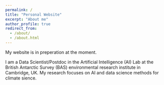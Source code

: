 ```yaml
---
permalink: /
title: "Personal Website"
excerpt: "About me"
author_profile: true
redirect_from: 
  - /about/
  - /about.html
---
```


My website is in preperation at the moment.

I am a Data Scientist/Postdoc in the Artificial Intelligence (AI) Lab at the British Antarctic Survey (BAS) environmental research institute in Cambridge, UK.
My research focuses on AI and data science methods for climate sience.
